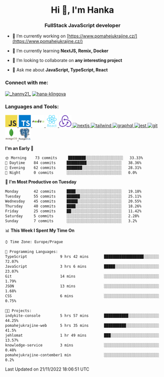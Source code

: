 <h1 align="center">Hi 👋, I'm Hanka</h1>
<h3 align="center">FullStack JavaScript developer</h3>

- 🔭 I’m currently working on [https://www.pomahejukrajine.cz/](https://www.pomahejukrajine.cz/)

- 🌱 I’m currently learning **NextJS, Remix, Docker**

- 👯 I’m looking to collaborate on **any interesting project**

- 💬 Ask me about **JavaScript, TypeScript, React**

<h3 align="left">Connect with me:</h3>
<p align="left">
<a href="https://twitter.com/_hanny21_" target="blank"><img align="center" src="https://raw.githubusercontent.com/rahuldkjain/github-profile-readme-generator/master/src/images/icons/Social/twitter.svg" alt="_hanny21_" height="30" width="40" /></a>
<a href="https://linkedin.com/in/hana-klingova" target="blank"><img align="center" src="https://raw.githubusercontent.com/rahuldkjain/github-profile-readme-generator/master/src/images/icons/Social/linked-in-alt.svg" alt="hana-klingova" height="30" width="40" /></a>
</p>

<h3 align="left">Languages and Tools:</h3>
<p align="left"> 
<a href="https://developer.mozilla.org/en-US/docs/Web/JavaScript" target="_blank" rel="noreferrer"> <img src="https://raw.githubusercontent.com/devicons/devicon/master/icons/javascript/javascript-original.svg" alt="javascript" width="40" height="40"/> </a> 
<a href="https://www.typescriptlang.org/" target="_blank" rel="noreferrer"> <img src="https://raw.githubusercontent.com/devicons/devicon/master/icons/typescript/typescript-original.svg" alt="typescript" width="40" height="40"/> </a> 
<a href="https://nodejsorg" target="_blank" rel="noreferrer"> <img src="https://raw.githubusercontent.com/devicons/devicon/master/icons/nodejs/nodejs-original-wordmark.svg" alt="nodejs" width="40" height="40"/> </a> 
<a href="https://reactjs.org/" target="_blank" rel="noreferrer"> <img src="https://raw.githubusercontent.com/devicons/devicon/master/icons/react/react-original-wordmark.svg" alt="react" width="40" height="40"/> </a> 
<a href="https://redux.js.org" target="_blank" rel="noreferrer"> <img src="https://raw.githubusercontent.com/devicons/devicon/master/icons/redux/redux-original.svg" alt="redux" width="40" height="40"/> </a> 
<a href="https://nextjs.org/" target="_blank" rel="noreferrer"> <img src="https://cdn.worldvectorlogo.com/logos/nextjs-2.svg" alt="nextjs" width="40" height="40"/> </a> 
<a href="https://tailwindcss.com/" target="_blank" rel="noreferrer"> <img src="https://www.vectorlogo.zone/logos/tailwindcss/tailwindcss-icon.svg" alt="tailwind" width="40" height="40"/> </a> 
<a href="https://graphql.org" target="_blank" rel="noreferrer"> <img src="https://www.vectorlogo.zone/logos/graphql/graphql-icon.svg" alt="graphql" width="40" height="40"/> </a> 
<a href="https://jestjs.io" target="_blank" rel="noreferrer"> <img src="https://www.vectorlogo.zone/logos/jestjsio/jestjsio-icon.svg" alt="jest" width="40" height="40"/> </a> 
<a href="https://git-scm.com/" target="_blank" rel="noreferrer"> <img src="https://www.vectorlogo.zone/logos/git-scm/git-scm-icon.svg" alt="git" width="40" height="40"/> </a> 
<a href="https://www.mongodb.com/" target="_blank" rel="noreferrer"> <img src="https://raw.githubusercontent.com/devicons/devicon/master/icons/mongodb/mongodb-original-wordmark.svg" alt="mongodb" width="40" height="40"/> </a>  
<a href="https://www.postgresql.org" target="_blank" rel="noreferrer"> <img src="https://raw.githubusercontent.com/devicons/devicon/master/icons/postgresql/postgresql-original-wordmark.svg" alt="postgresql" width="40" height="40"/> </a> 
</p>

<!--START_SECTION:waka-->
**I'm an Early 🐤** 

```text
🌞 Morning    73 commits     ████████░░░░░░░░░░░░░░░░░   33.33% 
🌆 Daytime    84 commits     █████████░░░░░░░░░░░░░░░░   38.36% 
🌃 Evening    62 commits     ███████░░░░░░░░░░░░░░░░░░   28.31% 
🌙 Night      0 commits      ░░░░░░░░░░░░░░░░░░░░░░░░░   0.0%

```
📅 **I'm Most Productive on Tuesday** 

```text
Monday       42 commits     ████░░░░░░░░░░░░░░░░░░░░░   19.18% 
Tuesday      55 commits     ██████░░░░░░░░░░░░░░░░░░░   25.11% 
Wednesday    45 commits     █████░░░░░░░░░░░░░░░░░░░░   20.55% 
Thursday     40 commits     ████░░░░░░░░░░░░░░░░░░░░░   18.26% 
Friday       25 commits     ██░░░░░░░░░░░░░░░░░░░░░░░   11.42% 
Saturday     5 commits      ░░░░░░░░░░░░░░░░░░░░░░░░░   2.28% 
Sunday       7 commits      ░░░░░░░░░░░░░░░░░░░░░░░░░   3.2%

```


📊 **This Week I Spent My Time On** 

```text
⌚︎ Time Zone: Europe/Prague

💬 Programming Languages: 
TypeScript               9 hrs 42 mins       ██████████████████░░░░░░░   72.07% 
JavaScript               3 hrs 6 mins        █████░░░░░░░░░░░░░░░░░░░░   23.07% 
Git                      14 mins             ░░░░░░░░░░░░░░░░░░░░░░░░░   1.79% 
JSON                     13 mins             ░░░░░░░░░░░░░░░░░░░░░░░░░   1.68% 
CSS                      6 mins              ░░░░░░░░░░░░░░░░░░░░░░░░░   0.75%

🐱‍💻 Projects: 
indykite-console         5 hrs 57 mins       ███████████░░░░░░░░░░░░░░   44.25% 
pomahejukrajine-web      5 hrs 35 mins       ██████████░░░░░░░░░░░░░░░   41.5% 
jehlomat                 1 hr 49 mins        ███░░░░░░░░░░░░░░░░░░░░░░   13.57% 
knowledge-service        3 mins              ░░░░░░░░░░░░░░░░░░░░░░░░░   0.48% 
pomahejukrajine-contember1 min               ░░░░░░░░░░░░░░░░░░░░░░░░░   0.2%

```


 Last Updated on 21/11/2022 18:06:51 UTC
<!--END_SECTION:waka-->
